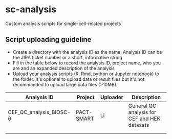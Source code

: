 # sc-analysis
Custom analysis scripts for single-cell-related projects

## Script uploading guideline
- Create a directory with the analysis ID as the name. Analysis ID can be the JIRA ticket number or a short, informative string
- Fill in the table below to record the analysis ID, project name, who you are and an expanded description of the analysis
- Upload your analysis scripts (R, Rmd, python or Jupyter notebook) to the folder. It's optional to upload data or result files but it's not recommanded to upload large data files (>10MB). 

| Analysis ID | Project | Uploader | Description |
|-------------|---------|----------|-------------|
|CEF_QC_analysis_BIOSC-6|      PACT-SMART   |     Li     |     General QC analysis for CEF and HEK datasets        |
|             |         |          |             |
|             |         |          |             |
